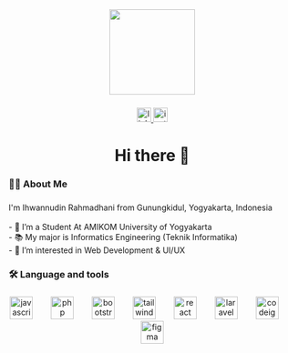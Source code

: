 <div align="center">
  <img height="150" src="https://media.giphy.com/media/Ws6T5PN7wHv3cY8xy8/giphy.gif"  />
</div>

###

<div align="center">
  <a href="https://www.linkedin.com/in/ihwannudin-rahmadhani-097776288/" target="_blank">
    <img src="https://img.shields.io/static/v1?message=LinkedIn&logo=linkedin&label=&color=0077B5&logoColor=white&labelColor=&style=for-the-badge" height="25" alt="linkedin logo"  />
  </a>
  <a href="https://www.instagram.com/irhmdhn.me/" target="_blank">
    <img src="https://img.shields.io/static/v1?message=Instagram&logo=instagram&label=&color=E4405F&logoColor=white&labelColor=&style=for-the-badge" height="25" alt="instagram logo"  />
  </a>
</div>

###

<h1 align="center">Hi there 👋</h1>

###

<h3 align="left">👩‍💻  About Me</h3>

###

<p align="left">I'm Ihwannudin Rahmadhani from Gunungkidul, Yogyakarta, Indonesia<br><br>- 🔭 I’m a  Student At AMIKOM University of Yogyakarta<br>- 📚 My major is Informatics Engineering (Teknik Informatika)<br>- 👀 I’m interested in Web Development & UI/UX </p>

###

<h3 align="left">🛠 Language and tools</h3>

###

<div align="center">
  <img src="https://cdn.simpleicons.org/javascript/F7DF1E" height="40" alt="javascript logo"  />
  <img width="24" />
  <img src="https://cdn.simpleicons.org/php/777BB4" height="40" alt="php logo"  />
  <img width="24" />
  <img src="https://cdn.simpleicons.org/bootstrap/7952B3" height="40" alt="bootstrap logo"  />
  <img width="24" />
  <img src="https://cdn.simpleicons.org/tailwindcss/06B6D4" height="40" alt="tailwindcss logo"  />
  <img width="24" />
  <img src="https://cdn.simpleicons.org/react/61DAFB" height="40" alt="react logo"  />
  <img width="24" />
  <img src="https://cdn.simpleicons.org/laravel/FF2D20" height="40" alt="laravel logo"  />
  <img width="24" />
  <img src="https://cdn.simpleicons.org/codeigniter/EF4223" height="40" alt="codeigniter logo"  />
  <img width="24" />
  <img src="https://cdn.jsdelivr.net/gh/devicons/devicon/icons/figma/figma-original.svg" height="40" alt="figma logo"  />
</div>

###
